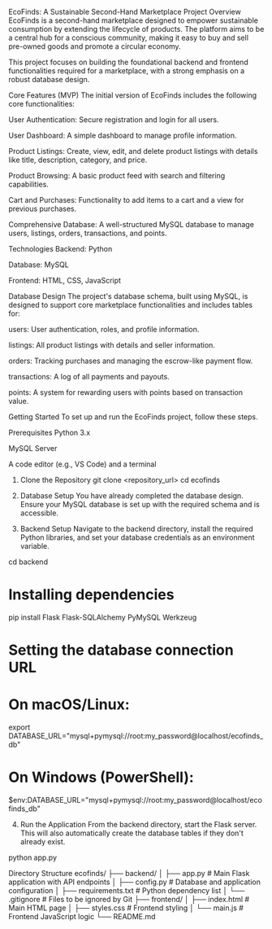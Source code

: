 EcoFinds: A Sustainable Second-Hand Marketplace
Project Overview
EcoFinds is a second-hand marketplace designed to empower sustainable consumption by extending the lifecycle of products. The platform aims to be a central hub for a conscious community, making it easy to buy and sell pre-owned goods and promote a circular economy.

This project focuses on building the foundational backend and frontend functionalities required for a marketplace, with a strong emphasis on a robust database design.

Core Features (MVP)
The initial version of EcoFinds includes the following core functionalities:

User Authentication: Secure registration and login for all users.

User Dashboard: A simple dashboard to manage profile information.

Product Listings: Create, view, edit, and delete product listings with details like title, description, category, and price.

Product Browsing: A basic product feed with search and filtering capabilities.

Cart and Purchases: Functionality to add items to a cart and a view for previous purchases.

Comprehensive Database: A well-structured MySQL database to manage users, listings, orders, transactions, and points.

Technologies
Backend: Python

Database: MySQL

Frontend: HTML, CSS, JavaScript

Database Design
The project's database schema, built using MySQL, is designed to support core marketplace functionalities and includes tables for:

users: User authentication, roles, and profile information.

listings: All product listings with details and seller information.

orders: Tracking purchases and managing the escrow-like payment flow.

transactions: A log of all payments and payouts.

points: A system for rewarding users with points based on transaction value.

Getting Started
To set up and run the EcoFinds project, follow these steps.

Prerequisites
Python 3.x

MySQL Server

A code editor (e.g., VS Code) and a terminal

1. Clone the Repository
git clone <repository_url>
cd ecofinds

2. Database Setup
You have already completed the database design. Ensure your MySQL database is set up with the required schema and is accessible.

3. Backend Setup
Navigate to the backend directory, install the required Python libraries, and set your database credentials as an environment variable.

cd backend

# Installing dependencies
pip install Flask Flask-SQLAlchemy PyMySQL Werkzeug

# Setting  the database connection URL 
# On macOS/Linux:
export DATABASE_URL="mysql+pymysql://root:my_password@localhost/ecofinds_db"

# On Windows (PowerShell):
$env:DATABASE_URL="mysql+pymysql://root:my_password@localhost/ecofinds_db"

4. Run the Application
From the backend directory, start the Flask server. This will also automatically create the database tables if they don't already exist.

python app.py

Directory Structure
ecofinds/
├── backend/
│   ├── app.py              # Main Flask application with API endpoints
│   ├── config.py           # Database and application configuration
│   ├── requirements.txt    # Python dependency list
│   └── .gitignore          # Files to be ignored by Git
├── frontend/
│   ├── index.html          # Main HTML page
│   ├── styles.css          # Frontend styling
│   └── main.js             # Frontend JavaScript logic
└── README.md
